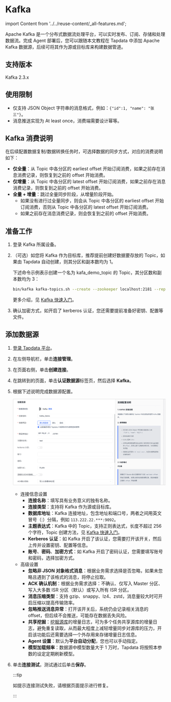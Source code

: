 # Kafka
import Content from '../../reuse-content/_all-features.md';

<Content />

Apache Kafka 是一个分布式数据流处理平台，可以实时发布、订阅、存储和处理数据流。完成 Agent 部署后，您可以跟随本文教程在 Tapdata 中添加 Apache Kafka 数据源，后续可将其作为源或目标库来构建数据管道。

## 支持版本

Kafka 2.3.x

## 使用限制

* 仅支持 JSON Object 字符串的消息格式，例如：`{"id":1, "name": "张三"}`。
* 消息推送实现为 At least once，消费端需要设计幂等。



## Kafka 消费说明

在后续配置数据复制/数据转换任务时，可选择数据的同步方式，对应的消费说明如下：

* **仅全量**：从 Topic 中各分区的 earliest offset 开始订阅消费，如果之前存在消息消费记录，则恢复到之前的 offset 开始消费。
* **仅增量**：从 Topic 中各分区的 latest offset 开始订阅消费，如果之前存在消息消费记录，则恢复到之前的 offset 开始消费。
* **全量 + 增量**：跳过全量同步阶段，从增量阶段开始。
  * 如果没有进行过全量同步，则会从 Topic 中各分区的 earliest offset 开始订阅消费，否则从 Topic 中各分区的 latest offset 开始订阅消费。
  * 如果之前存在消息消费记录，则会恢复到之前的 offset 开始消费。



## 准备工作

1. 登录 Kafka 所属设备。

2. （可选）如您将 Kafka 作为目标库，推荐提前创建好数据要存放的 Topic，如果由 Tapdata 自动创建，则其分区和副本数均为 1。

   下述命令示例表示创建一个名为 kafa_demo_topic 的 Topic，其分区数和副本数均为 3：

   ```bash
   bin/kafka kafka-topics.sh --create --zookeeper localhost:2181 --replication-factor 3 --partitions 3 --topic kafa_demo_topic
   ```

   更多介绍，见 [Kafka 快速入门](https://kafka.apache.org/23/documentation.html#quickstart)。

3. 确认加密方式，如开启了 kerberos 认证，您还需要提前准备好密钥、配置等文件。


## 添加数据源

1. [登录 Tapdata 平台](../../user-guide/log-in.md)。

2. 在左侧导航栏，单击**连接管理**。

3. 在页面右侧，单击**创建连接**。

4. 在跳转到的页面，单击**认证数据源**标签页，然后选择 **Kafka**。

5. 根据下述说明完成数据源配置。

   ![](../../images/kafka_connection.png)

    * 连接信息设置
        * **连接名称**：填写具有业务意义的独有名称。
        * **连接类型**：支持将 Kafka 作为源或目标库。
        * **数据库地址**：Kafka 连接地址，包含地址和端口号，两者之间用英文冒号（:）分隔，例如 `113.222.22.***:9092`。
        * **主题表达式**：Kafka 中的 Topic，支持正则表达式，长度不超过 256 个字符，Topic 创建方法，见 [Kafka 快速入门](https://kafka.apache.org/23/documentation.html#quickstart)。
        * **Kerberos 认证**：如 Kafka 开启了该认证，您需要打开该开关，然后上传并设置密钥、配置等信息。
        * **账号**、**密码**、**加密方式**：如 Kafka 开启了密码认证，您需要填写账号和密码，选择加密方式。
    * 高级设置
        * **忽略非 JSON 对象格式消息**：根据业务需求选择是否忽略，如果未忽略且遇到了该格式的消息，将停止拉取。
        * **ACK 确认机制**：根据业务需求选择：不确认、仅写入 Master 分区、写入大多数 ISR 分区（默认）或写入所有 ISR 分区。
        * **消息压缩类型**：支持 gzip、snappy、lz4、zstd，消息量较大时可开启压缩以提高传输效率。
        * **忽略推送消息异常**：打开该开关后，系统仍会记录相关消息的 offset，但后续不会推送，可能存在数据丢失风险。
        * **共享挖掘**：[挖掘源库](../../user-guide/advanced-settings/share-mining.md)的增量日志，可为多个任务共享源库的增量日志，避免重复读取，从而最大程度上减轻增量同步对源库的压力，开启该功能后还需要选择一个外存用来存储增量日志信息。
        * **Agent 设置**：默认为**平台自动分配**，您也可以手动指定。
        * **模型加载频率**：数据源中模型数量大于 1 万时，Tapdata 将按照本参数的设定定期刷新模型。

6. 单击**连接测试**，测试通过后单击**保存**。

   :::tip

   如提示连接测试失败，请根据页面提示进行修复。

   :::
